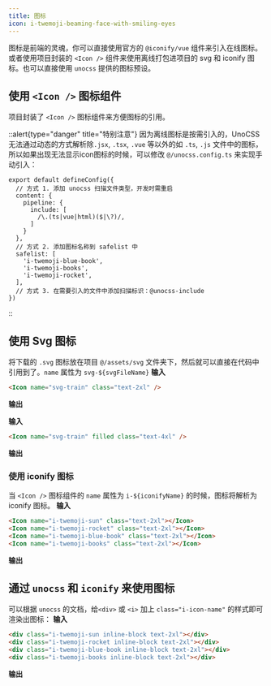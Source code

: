 ```yaml
---
title: 图标
icon: i-twemoji-beaming-face-with-smiling-eyes
---
```


图标是前端的灵魂，你可以直接使用官方的 `@iconify/vue` 组件来引入在线图标。或者使用项目封装的 `<Icon />` 组件来使用离线打包进项目的 svg 和 iconify 图标。也可以直接使用 `unocss` 提供的图标预设。

## 使用 `<Icon />` 图标组件

项目封装了 `<Icon />` 图标组件来方便图标的引用。

::alert{type="danger" title="特别注意"}
因为离线图标是按需引入的，UnoCSS无法通过动态的方式解析除`.jsx`, `.tsx`, `.vue` 等以外的如 `.ts`, `.js` 文件中的图标，所以如果出现无法显示icon图标的时候，可以修改 `@/unocss.config.ts` 来实现手动引入：
```ts{}[@/unocss.config.ts]
export default defineConfig({
  // 方式 1. 添加 unocss 扫描文件类型，开发时需重启
  content: {
    pipeline: {
      include: [
        /\.(ts|vue|html)($|\?)/,
      ]
    }
  },
  // 方式 2. 添加图标名称到 safelist 中
  safelist: [
    'i-twemoji-blue-book',
    'i-twemoji-books',
    'i-twemoji-rocket',
  ],
  // 方式 3. 在需要引入的文件中添加扫描标识：@unocss-include
})
```
::
## 使用 Svg 图标
将下载的 `.svg` 图标放在项目 `@/assets/svg` 文件夹下，然后就可以直接在代码中引用到了。`name` 属性为 `svg-${svgFileName}`
**输入**
```html
<Icon name="svg-train" class="text-2xl" />
```
**输出**
<Icon name="svg-train" class="text-2xl" />

**输入**
```html
<Icon name="svg-train" filled class="text-4xl" />
```
**输出**
<Icon name="svg-train" filled class="text-4xl" />

### 使用 iconify 图标
当 `<Icon />` 图标组件的 `name` 属性为 `i-${iconifyName}` 的时候，图标将解析为 iconify 图标。
**输入**
```html
<Icon name="i-twemoji-sun" class="text-2xl"></Icon>
<Icon name="i-twemoji-rocket" class="text-2xl"></Icon>
<Icon name="i-twemoji-blue-book" class="text-2xl"></Icon>
<Icon name="i-twemoji-books" class="text-2xl"></Icon>
```
**输出**
<Icon name="i-twemoji-sun" class="text-2xl"></Icon>
<Icon name="i-twemoji-rocket" class="text-2xl"></Icon>
<Icon name="i-twemoji-blue-book" class="text-2xl"></Icon>
<Icon name="i-twemoji-books" class="text-2xl"></Icon>

## 通过 `unocss` 和 `iconify` 来使用图标
可以根据 `unocss` 的文档，给`<div>` 或 `<i>` 加上 `class="i-icon-name"` 的样式即可渲染出图标：
**输入**
```html
<div class="i-twemoji-sun inline-block text-2xl"></div>
<div class="i-twemoji-rocket inline-block text-2xl"></div>
<div class="i-twemoji-blue-book inline-block text-2xl"></div>
<div class="i-twemoji-books inline-block text-2xl"></div>
```
**输出**
<div class="i-twemoji-sun inline-block text-2xl"></div>
<div class="i-twemoji-rocket inline-block text-2xl"></div>
<div class="i-twemoji-blue-book inline-block text-2xl"></div>
<div class="i-twemoji-books inline-block text-2xl"></div>
